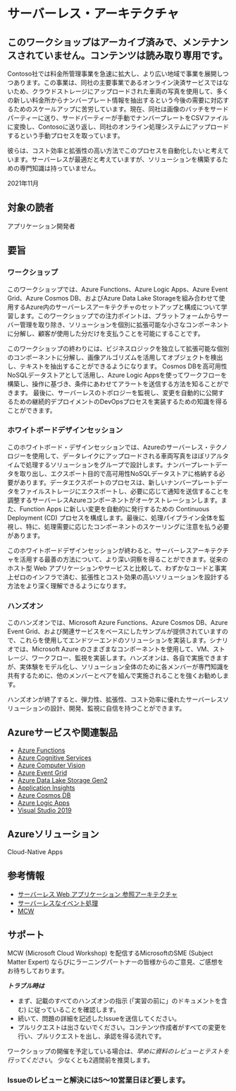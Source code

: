# サーバーレス・アーキテクチャ

## このワークショップはアーカイブ済みで、メンテナンスされていません。コンテンツは読み取り専用です。

Contoso社では料金所管理事業を急速に拡大し、より広い地域で事業を展開しつつあります。この事業は、同社の主要事業であるオンライン決済サービスではないため、クラウドストレージにアップロードされた車両の写真を使用して、多くの新しい料金所からナンバープレート情報を抽出するという今後の需要に対応するためのスケールアップに苦労しています。現在、同社は画像のバッチをサードパーティーに送り、サードパーティーが手動でナンバープレートをCSVファイルに変換し、Contosoに送り返し、同社のオンライン処理システムにアップロードするという手動プロセスを取っています。

彼らは、コスト効率と拡張性の高い方法でこのプロセスを自動化したいと考えています。サーバーレスが最適だと考えていますが、ソリューションを構築するための専門知識は持っていません。

2021年11月

## 対象の読者

アプリケーション開発者

## 要旨

### ワークショップ

このワークショップでは、Azure Functions、Azure Logic Apps、Azure Event Grid、Azure Cosmos DB、およびAzure Data Lake Storageを組み合わせて使用するAzure内のサーバーレスアーキテクチャのセットアップと構成について学習します。このワークショップでの注力ポイントは、プラットフォームからサーバー管理を取り除き、ソリューションを個別に拡張可能な小さなコンポーネントに分解し、顧客が使用した分だけを支払うことを可能にすることです。

このワークショップの終わりには、ビジネスロジックを独立して拡張可能な個別のコンポーネントに分解し、画像アルゴリズムを活用してオブジェクトを検出し、テキストを抽出することができるようになります。 Cosmos DBを高可用性NoSQLデータストアとして活用し、Azure Logic Appsを使ってワークフローを構築し、操作に基づき、条件にあわせてアラートを送信する方法を知ることができます。 最後に、サーバーレスのトポロジーを監視し、変更を自動的に公開するための継続的デプロイメントのDevOpsプロセスを実装するための知識を得ることができます。

### ホワイトボードデザインセッション

このホワイトボード・デザインセッションでは、Azureのサーバーレス・テクノロジーを使用して、データレイクにアップロードされる車両写真をほぼリアルタイムで処理するソリューションをグループで設計します。ナンバープレートデータを取り出し、エクスポート目的で高可用性NoSQLデータストアに格納する必要があります。データエクスポートのプロセスは、新しいナンバープレートデータをファイルストレージにエクスポートし、必要に応じて通知を送信することを調整するサーバーレスAzureコンポーネントがオーケストレーションします。また、Function Apps に新しい変更を自動的に発行するための Continuous Deployment (CD) プロセスを構成します。最後に、処理パイプライン全体を監視し、特に、処理需要に応じたコンポーネントのスケーリングに注意を払う必要があります。

このホワイトボードデザインセッションが終わると、サーバーレスアーキテクチャを活用する最善の方法について、より深い洞察を得ることができます。従来のホスト型 Web アプリケーションやサービスと比較して、わずかなコードと事実上ゼロのインフラで済む、拡張性とコスト効果の高いソリューションを設計する方法をより深く理解できるようになります。

### ハンズオン

このハンズオンでは、Microsoft Azure Functions、Azure Cosmos DB、Azure Event Grid、および関連サービスをベースにしたサンプルが提供されていますので、これらを使用してエンドツーエンドのソリューションを実装します。シナリオでは、Microsoft Azure のさまざまなコンポーネントを使用して、VM、ストレージ、ワークフロー、監視を実装します。ハンズオンは、各自で実施できますが、実体験をモデル化し、ソリューション全体のために各メンバーが専門知識を共有するために、他のメンバーとペアを組んで実施されることを強くお勧めします。

ハンズオンが終了すると、弾力性、拡張性、コスト効率に優れたサーバーレスソリューションの設計、開発、監視に自信を持つことができます。

## Azureサービスや関連製品

- [Azure Functions](https://docs.microsoft.com/azure/azure-functions/functions-overview)
- [Azure Cognitive Services](https://docs.microsoft.com/azure/cognitive-services/what-are-cognitive-services)
- [Azure Computer Vision](https://docs.microsoft.com/en-us/azure/cognitive-services/computer-vision/overview)
- [Azure Event Grid](https://docs.microsoft.com/azure/event-grid/overview)
- [Azure Data Lake Storage Gen2](https://docs.microsoft.com/azure/storage/blobs/data-lake-storage-introduction)
- [Application Insights](https://docs.microsoft.com/azure/azure-monitor/app/app-insights-overview)
- [Azure Cosmos DB](https://docs.microsoft.com/azure/cosmos-db/introduction)
- [Azure Logic Apps](https://docs.microsoft.com/azure/logic-apps/logic-apps-overview)
- [Visual Studio 2019](https://visualstudio.microsoft.com/vs/)

## Azureソリューション

Cloud-Native Apps

## 参考情報

- [サーバーレス Web アプリケーション 参照アーキテクチャ](https://docs.microsoft.com/azure/architecture/reference-architectures/serverless/web-app)
- [サーバーレスなイベント処理](https://docs.microsoft.com/azure/architecture/reference-architectures/serverless/event-processing)
- [MCW](https://microsoftcloudworkshop.com/)

## サポート

MCW (Microsoft Cloud Workshop) を配信するMicrosoftのSME (Subject Matter Expert) ならびにラーニングパートナーの皆様からのご意見、ご感想をお待ちしております。

**_トラブル時は_**

- まず、記載のすべてのハンズオンの指示 (「実習の前に」のドキュメントを含む) に従っていることを確認します。
- 続いて、問題の詳細を記述したIssueを送信してください。
- プルリクエストは出さないでください。コンテンツ作成者がすべての変更を行い、プルリクエストを出し、承認を得る流れです。

ワークショップの開催を予定している場合は、_早めに資料のレビューとテストを行ってください_。 少なくとも2週間前を推奨します。

### Issueのレビューと解決には5～10営業日ほど要します。
